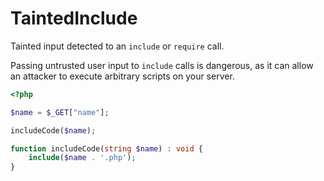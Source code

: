 # TaintedInclude

Tainted input detected to an `include` or `require` call.

Passing untrusted user input to `include` calls is dangerous, as it can allow an attacker to execute arbitrary scripts on your server.

```php
<?php

$name = $_GET["name"];

includeCode($name);

function includeCode(string $name) : void {
    include($name . '.php');
}
```
